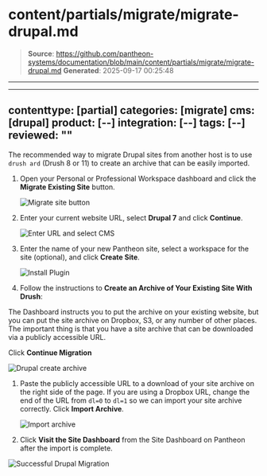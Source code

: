 # content/partials/migrate/migrate-drupal.md

> **Source**: https://github.com/pantheon-systems/documentation/blob/main/content/partials/migrate/migrate-drupal.md
> **Generated**: 2025-09-17 00:25:48

---

---
contenttype: [partial]
categories: [migrate]
cms: [drupal]
product: [--]
integration: [--]
tags: [--]
reviewed: ""
---

The recommended way to migrate Drupal sites from another host is to use `drush ard` (Drush 8 or 11) to create an archive that can be easily imported.

1. Open your Personal or Professional Workspace dashboard and click the **Migrate Existing Site** button.

   ![Migrate site button](../../../images/dashboard/new-dashboard/2024/migrate-site-button.png)

1. Enter your current website URL, select **Drupal 7** and click **Continue**.

   ![Enter URL and select CMS](../../../images/dashboard/new-dashboard/2024/migrate-site-cms-drupal.png)

1. Enter the name of your new Pantheon site, select a workspace for the site (optional), and click **Create Site**.

   ![Install Plugin](../../../images/migrate-site-drupal-create-site.png)

1. Follow the instructions to **Create an Archive of Your Existing Site With Drush**:

  The Dashboard instructs you to put the archive on your existing website, but you can put the site archive on Dropbox, S3, or any number of other places. The important thing is that you have a site archive that can be downloaded via a publicly accessible URL.

  Click **Continue Migration**

  ![Drupal create archive](../../../images/dashboard/new-dashboard/2024/drupal-guided-migrate.png)

1. Paste the publicly accessible URL to a download of your site archive on the right side of the page. If you are using a Dropbox URL, change the end of the URL from `dl=0` to `dl=1` so we can import your site archive correctly. Click **Import Archive**.

   ![Import archive](../../../images/migrate-site-drupal-import-archive.png)

1.  Click **Visit the Site Dashboard** from the Site Dashboard on Pantheon after the import is complete.

   ![Successful Drupal Migration](../../../images/dashboard/new-dashboard/2024/successful-drupal-migration.png)

